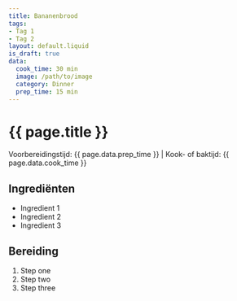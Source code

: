 ```yaml
---
title: Bananenbrood
tags:
- Tag 1
- Tag 2
layout: default.liquid
is_draft: true
data:
  cook_time: 30 min
  image: /path/to/image
  category: Dinner
  prep_time: 15 min
---
```

# {{ page.title }}

Voorbereidingstijd: {{ page.data.prep_time }} | Kook- of baktijd: {{ page.data.cook_time }}

## Ingrediënten
- Ingredient 1
- Ingredient 2
- Ingredient 3

## Bereiding
1. Step one
2. Step two
3. Step three
